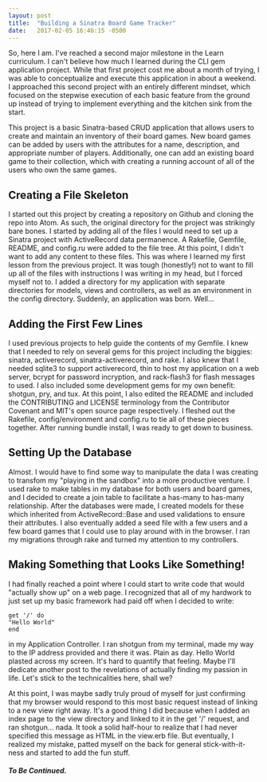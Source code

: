 ```yaml
---
layout: post
title:  "Building a Sinatra Board Game Tracker"
date:   2017-02-05 16:46:15 -0500
---
```



So, here I am. I've reached a second major milestone in the Learn curriculum. I can't believe how much I learned during the CLI gem application project. While that first project cost me about a month of trying, I was able to conceptualize and execute this application in about a weekend. I approached this second project with an entirely different mindset, which focused on the stepwise execution of each basic feature from the ground up instead of trying to implement everything and the kitchen sink from the start.

This project is a basic Sinatra-based CRUD application that allows users to create and maintain an inventory of their board games. New board games can be added by users with the attributes for a name, description, and appropriate number of players. Additionally, one can add an existing board game to their collection, which with creating a running account of all of the users who own the same games.

## Creating a File Skeleton
I started out this project by creating a repository on Github and cloning the repo into Atom. As such, the original directory for the project was strikingly bare bones. I started by adding all of the files I would need to set up a Sinatra project with ActiveRecord data permanence. A Rakefile, Gemfile, README, and config.ru were added to the file tree. At this point, I didn't want to add any content to these files. This was where I learned my first lesson from the previous project. It was tough (honestly!) not to want to fill up all of the files with instructions I was writing in my head, but I forced myself not to. I added a directory for my application with separate directories for models, views and controllers, as well as an environment in the config directory. Suddenly, an application was born. Well...

## Adding the First Few Lines
I used previous projects to help guide the contents of my Gemfile. I knew that I needed to rely on several gems for this project including the biggies: sinatra, activerecord, sinatra-activerecord, and rake. I also knew that I needed sqlite3 to support activerecord, thin to host my application on a web server, bcrypt for password incryption, and rack-flash3 for flash messages to used. I also included some development gems for my own benefit: shotgun, pry, and tux. At this point, I also edited the README and included the CONTRIBUTING and LICENSE terminology from the Contributor Covenant and MIT's open source page respectively. I fleshed out the Rakefile, config/environment and config.ru to tie all of these pieces together. After running bundle install, I was ready to get down to business.

## Setting Up the Database
Almost. I would have to find some way to manipulate the data I was creating to transfom my "playing in the sandbox" into a more productive venture. I used rake to make tables in my database for both users and board games, and I decided to create a join table to facilitate a has-many to has-many relationship. After the databases were made, I created models for these which inherited from ActiveRecord::Base and used validations to ensure their attributes. I also eventually added a seed file with a few users and a few board games that I could use to play around with in the browser. I ran my migrations through rake and turned my attention to my controllers.

## Making Something that Looks Like Something!
I had finally reached a point where I could start to write code that would "actually show up" on a web page. I recognized that all of my hardwork to just set up my basic framework had paid off when I decided to write:

```
get '/' do
"Hello World"
end
 ```

in my Application Controller. I ran shotgun from my terminal, made my way to the IP address provided and there it was. Plain as day. Hello World plasted across my screen. It's hard to quantify that feeling. Maybe I'll dedicate another post to the revelations of actually finding my passion in life. Let's stick to the technicalities here, shall we?

At this point, I was maybe sadly truly proud of myself for just confirming that my browser would respond to this most basic request instead of linking to a new view right away. It's a good thing I did because when I added an index page to the view directory and linked to it in the get '/' request, and ran shotgun... nada. It took a solid half-hour to realize that I had never specified this message as HTML in the view.erb file. But eventually, I realized my mistake, patted myself on the back for general stick-with-it-ness and started to add the fun stuff.

##### To Be Continued.
